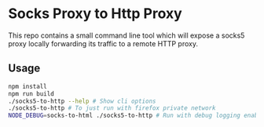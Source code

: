 # Socks Proxy to Http Proxy

This repo contains a small command line tool which will expose a socks5 proxy locally forwarding its traffic to a remote HTTP proxy.

## Usage

```bash
npm install
npm run build
./socks5-to-http --help # Show cli options
./socks5-to-http # To just run with firefox private network
NODE_DEBUG=socks-to-html ./socks5-to-http # Run with debug logging enabled
```
